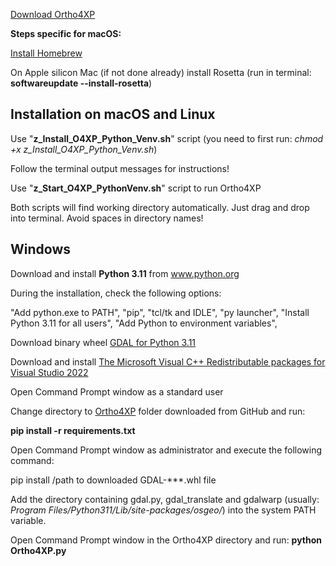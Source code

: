 [Download Ortho4XP](https://github.com/w8sl/Ortho4XP/archive/refs/heads/Progressive_130.zip)

**Steps specific for macOS:**

[Install Homebrew](https://brew.sh)

On Apple silicon Mac (if not done already) install Rosetta (run in terminal: **softwareupdate --install-rosetta**)

Installation on macOS and Linux
--------------------------------

Use "**z_Install_O4XP_Python_Venv.sh**" script (you need to first run: *chmod +x z_Install_O4XP_Python_Venv.sh*)

Follow the terminal output messages for instructions!

Use "**z_Start_O4XP_PythonVenv.sh**" script to run Ortho4XP

Both scripts will find working directory automatically. Just drag and drop into terminal. Avoid spaces in directory names!

Windows
-------

Download and install **Python 3.11** from www.python.org

During the installation, check the following options:

"Add python.exe to PATH",
"pip",
"tcl/tk and IDLE",
"py launcher",
"Install Python 3.11 for all users",
"Add Python to environment variables",

Download binary wheel [GDAL for Python 3.11](https://github.com/cgohlke/geospatial-wheels/releases/download/v2024.2.18/GDAL-3.8.4-cp311-cp311-win_amd64.whl)

Download and install [The Microsoft Visual C++ Redistributable packages for Visual Studio 2022](https://aka.ms/vs/17/release/vc_redist.x86.exe)

Open Command Prompt window as a standard user

Change directory to [Ortho4XP](https://github.com/w8sl/Ortho4XP/archive/refs/heads/Progressive_130.zip) folder downloaded from GitHub and run:

**pip install -r requirements.txt**

Open Command Prompt window as administrator and execute the following command:

pip install /path to downloaded GDAL-***.whl file

Add the directory containing gdal.py, gdal_translate and gdalwarp (usually: *Program Files/Python311/Lib/site-packages/osgeo/*)
into the system PATH variable.

Open Command Prompt window in the Ortho4XP directory and run: **python Ortho4XP.py**

